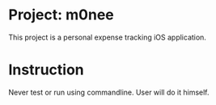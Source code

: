 # Project: m0nee

This project is a personal expense tracking iOS application.

# Instruction

Never test or run using commandline. User will do it himself.